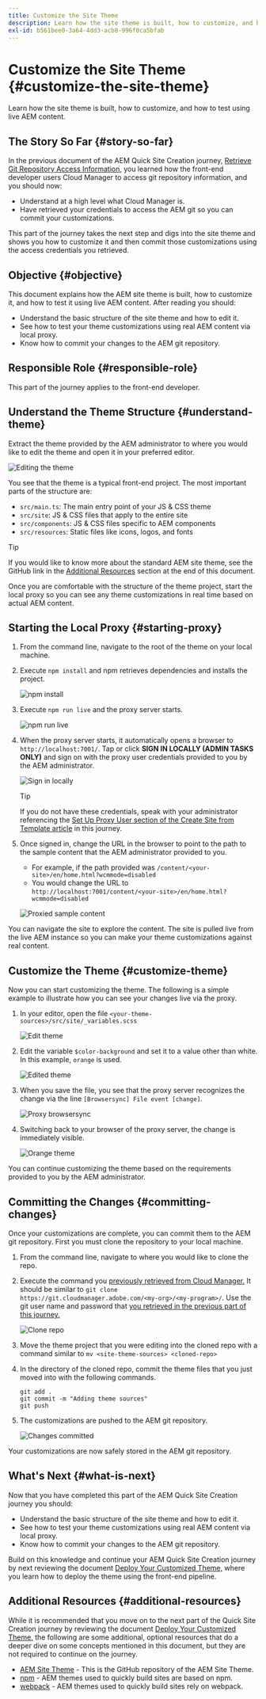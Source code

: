 ```yaml
---
title: Customize the Site Theme
description: Learn how the site theme is built, how to customize, and how to test using live AEM content.
exl-id: b561bee0-3a64-4dd3-acb8-996f0ca5bfab
---
```

# Customize the Site Theme {#customize-the-site-theme}

Learn how the site theme is built, how to customize, and how to test using live AEM content.

## The Story So Far {#story-so-far}

In the previous document of the AEM Quick Site Creation journey, [Retrieve Git Repository Access Information,](retrieve-access.md) you learned how the front-end developer users Cloud Manager to access git repository information, and you should now:

* Understand at a high level what Cloud Manager is.
* Have retrieved your credentials to access the AEM git so you can commit your customizations.

This part of the journey takes the next step and digs into the site theme and shows you how to customize it and then commit those customizations using the access credentials you retrieved.

## Objective {#objective}

This document explains how the AEM site theme is built, how to customize it, and how to test it using live AEM content. After reading you should:

* Understand the basic structure of the site theme and how to edit it.
* See how to test your theme customizations using real AEM content via local proxy.
* Know how to commit your changes to the AEM git repository.

## Responsible Role {#responsible-role}

This part of the journey applies to the front-end developer.

## Understand the Theme Structure {#understand-theme}

Extract the theme provided by the AEM administrator to where you would like to edit the theme and open it in your preferred editor.

![Editing the theme](assets/edit-theme.png)

You see that the theme is a typical front-end project. The most important parts of the structure are:

* `src/main.ts`: The main entry point of your JS & CSS theme
* `src/site`: JS & CSS files that apply to the entire site
* `src/components`: JS & CSS files specific to AEM components
* `src/resources`: Static files like icons, logos, and fonts

>[!TIP]
>
>If you would like to know more about the standard AEM site theme, see the GitHub link in the [Additional Resources](#additional-resources) section at the end of this document.

Once you are comfortable with the structure of the theme project, start the local proxy so you can see any theme customizations in real time based on actual AEM content.

## Starting the Local Proxy {#starting-proxy}

1. From the command line, navigate to the root of the theme on your local machine.
1. Execute `npm install` and npm retrieves dependencies and installs the project.

   ![npm install](assets/npm-install.png)

1. Execute `npm run live` and the proxy server starts.

   ![npm run live](assets/npm-run-live.png)

1. When the proxy server starts, it automatically opens a browser to `http://localhost:7001/`. Tap or click **SIGN IN LOCALLY (ADMIN TASKS ONLY)** and sign on with the proxy user credentials provided to you by the AEM administrator.
   
   ![Sign in locally](assets/sign-in-locally.png)

   >[!TIP]
   >
   >If you do not have these credentials, speak with your administrator referencing the [Set Up Proxy User section of the Create Site from Template article](/help/journey-sites/quick-site/create-site.md#proxy-user) in this journey.

1. Once signed in, change the URL in the browser to point to the path to the sample content that the AEM administrator provided to you.

   * For example, if the path provided was `/content/<your-site>/en/home.html?wcmmode=disabled`
   * You would change the URL to `http://localhost:7001/content/<your-site>/en/home.html?wcmmode=disabled`

   ![Proxied sample content](assets/proxied-sample-content.png)

You can navigate the site to explore the content. The site is pulled live from the live AEM instance so you can make your theme customizations against real content.

## Customize the Theme {#customize-theme}

Now you can start customizing the theme. The following is a simple example to illustrate how you can see your changes live via the proxy.

1. In your editor, open the file `<your-theme-sources>/src/site/_variables.scss`

   ![Edit theme](assets/edit-theme.png)

1. Edit the variable `$color-background` and set it to a value other than white. In this example, `orange` is used.

   ![Edited theme](assets/edited-theme.png)

1. When you save the file, you see that the proxy server recognizes the change via the line `[Browsersync] File event [change]`.

   ![Proxy browsersync](assets/proxy-browsersync.png)

1. Switching back to your browser of the proxy server, the change is immediately visible.

   ![Orange theme](assets/orange-theme.png)

You can continue customizing the theme based on the requirements provided to you by the AEM administrator.

## Committing the Changes {#committing-changes}

Once your customizations are complete, you can commit them to the AEM git repository. First you must clone the repository to your local machine.

1. From the command line, navigate to where you would like to clone the repo.
1. Execute the command you [previously retrieved from Cloud Manager.](retrieve-access.md) It should be similar to `git clone https://git.cloudmanager.adobe.com/<my-org>/<my-program>/`. Use the git user name and password that [you retrieved in the previous part of this journey.](retrieve-access.md)

   ![Clone repo](assets/clone-repo.png)

1. Move the theme project that you were editing into the cloned repo with a command similar to `mv <site-theme-sources> <cloned-repo>`
1. In the directory of the cloned repo, commit the theme files that you just moved into with the following commands.

   ```text
   git add .
   git commit -m "Adding theme sources"
   git push
   ```

1. The customizations are pushed to the AEM git repository.

   ![Changes committed](assets/changes-committed.png)

Your customizations are now safely stored in the AEM git repository.

## What's Next {#what-is-next}

Now that you have completed this part of the AEM Quick Site Creation journey you should:

* Understand the basic structure of the site theme and how to edit it.
* See how to test your theme customizations using real AEM content via local proxy.
* Know how to commit your changes to the AEM git repository.

Build on this knowledge and continue your AEM Quick Site Creation journey by next reviewing the document [Deploy Your Customized Theme,](deploy-theme.md) where you learn how to deploy the theme using the front-end pipeline.

## Additional Resources {#additional-resources}

While it is recommended that you move on to the next part of the Quick Site Creation journey by reviewing the document [Deploy Your Customized Theme,](deploy-theme.md) the following are some additional, optional resources that do a deeper dive on some concepts mentioned in this document, but they are not required to continue on the journey.

* [AEM Site Theme](https://github.com/adobe/aem-site-template-standard-theme-e2e) - This is the GitHub repository of the AEM Site Theme.
* [npm](https://www.npmjs.com) - AEM themes used to quickly build sites are based on npm.
* [webpack](https://webpack.js.org) - AEM themes used to quickly build sites rely on webpack.
